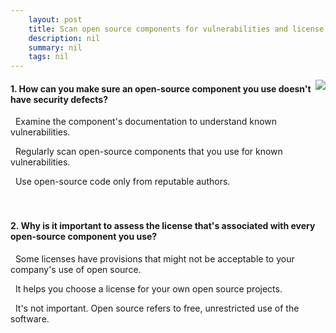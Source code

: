 ```yaml
---
    layout: post
    title: Scan open source components for vulnerabilities and license ratings in Azure Pipelines - Choose a tool for scanning open-source dependencies
    description: nil
    summary: nil
    tags: nil
---
```



 <a target="_blank" href="https://docs.microsoft.com/en-us/learn/modules/scan-open-source/2-choose-a-scanning-tool/"><i class="fas fa-external-link-alt"></i> </a>
 <img align="right" src="https://docs.microsoft.com/en-us/learn/achievements/azure-devops/manage-security-and-compliance-in-your-build-pipeline.svg">
####  1. How can you make sure an open-source component you use doesn't have security defects?


<i class='far fa-square'></i> &nbsp;&nbsp;Examine the component's documentation to understand known vulnerabilities.

<i class='fas fa-check-square' style='color: Dodgerblue;'></i> &nbsp;&nbsp;Regularly scan open-source components that you use for known vulnerabilities.

<i class='far fa-square'></i> &nbsp;&nbsp;Use open-source code only from reputable authors.
<br />
<br />
<br />

####  2. Why is it important to assess the license that's associated with every open-source component you use?


<i class='fas fa-check-square' style='color: Dodgerblue;'></i> &nbsp;&nbsp;Some licenses have provisions that might not be acceptable to your company's use of open source.

<i class='far fa-square'></i> &nbsp;&nbsp;It helps you choose a license for your own open source projects.

<i class='far fa-square'></i> &nbsp;&nbsp;It's not important. Open source refers to free, unrestricted use of the software.
<br />
<br />
<br />
